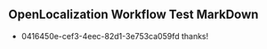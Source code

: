 ## OpenLocalization Workflow Test MarkDown
* 0416450e-cef3-4eec-82d1-3e753ca059fd thanks!

<!--HONumber=Jul16_HO2-->


